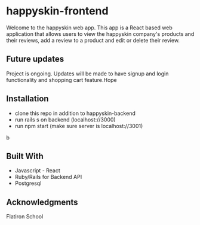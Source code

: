
# happyskin-frontend
Welcome to the happyskin web app. This app is a React based web application that allows users to view the happyskin company's products and their reviews, add a review to a product and edit or delete their review. 

## Future updates
Project is ongoing. Updates will be made to have signup and login functionality and shopping cart feature.Hope

## Installation
-  clone this repo in addition to happyskin-backend
- run rails s on backend (localhost://3000)
- run npm start (make sure server is localhost://3001)

b
## Built With
- Javascript - React
- Ruby/Rails for Backend API
- Postgresql


## Acknowledgments
Flatiron School